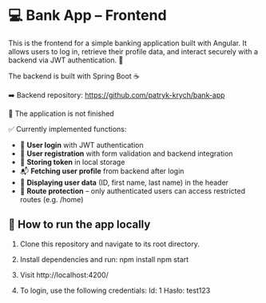# 💻 Bank App – Frontend

This is the frontend for a simple banking application built with Angular. It allows users to log in, retrieve their profile data, and interact securely with a backend via JWT authentication. 🔐

The backend is built with Spring Boot ☕

➡️ Backend repository: https://github.com/patryk-krych/bank-app

🚧 The application is not finished

✅ Currently implemented functions:
- 🔑 **User login** with JWT authentication
- 📝 **User registration** with form validation and backend integration 
- 💾 **Storing token** in local storage  
- 📬 **Fetching user profile** from backend after login  
- 🧾 **Displaying user data** (ID, first name, last name) in the header
- 🔐 **Route protection** – only authenticated users can access restricted routes (e.g. /home)


## 🚀 How to run the app locally

1. Clone this repository and navigate to its root directory.

2. Install dependencies and run:
    npm install
    npm start

3. Visit http://localhost:4200/

4. To login, use the following credentials:
   Id: 1
   Hasło: test123